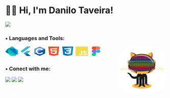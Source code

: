 <h1>👋🏻 Hi, I'm Danilo Taveira! </h1>
</p align="center">
<img src="CapaDanilo.gif" />
 <h3>• Languages and Tools: </h3>
<div style="display: inline_block">
  <img align="center" alt="Danilo-Dart" height="30" width="40" src="https://raw.githubusercontent.com/devicons/devicon/master/icons/dart/dart-original.svg">
  <img align="center" alt="Danilo-Flutter" height="30" width="40" src="https://raw.githubusercontent.com/devicons/devicon/master/icons/flutter/flutter-original.svg">
  <img align="center" alt="Danilo-C" height="30" width="40" src="https://raw.githubusercontent.com/devicons/devicon/master/icons/c/c-original.svg">
  <img align="center" alt="Danilo-HTML" height="30" width="40" src="https://raw.githubusercontent.com/devicons/devicon/master/icons/html5/html5-original.svg">
  <img align="center" alt="Danilo-CSS" height="30" width="40" src="https://raw.githubusercontent.com/devicons/devicon/master/icons/css3/css3-original.svg">
  <img align="center" alt="Danilo-Js" height="30" width="40" src="https://raw.githubusercontent.com/devicons/devicon/master/icons/javascript/javascript-plain.svg">
  <img align="center" alt="Danilo-Figma" height="30" width="40" src="https://raw.githubusercontent.com/devicons/devicon/master/icons/figma/figma-original.svg">
  <img align="right" alt="Danilo-pic" height="150" style="border-radius:50px;" src="daftpunktocat-guy.gif">
</div>
  
##
 
<h3>• Conect with me: </h3>
<div> 
  <a href="https://instagram.com/danilo.navega" target="_blank"><img src="https://img.shields.io/badge/-Instagram-%23E4405F?style=for-the-badge&logo=instagram&logoColor=white" target="_blank"></a>
   <a href = "mailto:dtnavega@gmail.com"><img src="https://img.shields.io/badge/-Gmail-%23333?style=for-the-badge&logo=gmail&logoColor=white" target="_blank"></a>
  <a href="https://www.linkedin.com/in/danilo-taveira-630888210/" target="_blank"><img src="https://img.shields.io/badge/-LinkedIn-%230077B5?style=for-the-badge&logo=linkedin&logoColor=white" target="_blank"></a>
 
</div>
